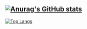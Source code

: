 [![Anurag's GitHub stats](https://github-readme-stats.vercel.app/api?username=immediately233)](https://github.com/anuraghazra/github-readme-stats)
---
[![Top Langs](https://github-readme-stats.vercel.app/api/top-langs/?username=immediately233)](https://github.com/anuraghazra/github-readme-stats)
<!--
**immediately233/immediately233** is a ✨ _special_ ✨ repository because its `README.md` (this file) appears on your GitHub profile.

Here are some ideas to get you started:

- 🔭 I’m currently working on ...
- 🌱 I’m currently learning ...
- 👯 I’m looking to collaborate on ...
- 🤔 I’m looking for help with ...
- 💬 Ask me about ...
- 📫 How to reach me: ...
- 😄 Pronouns: ...
- ⚡ Fun fact: ...
-->

